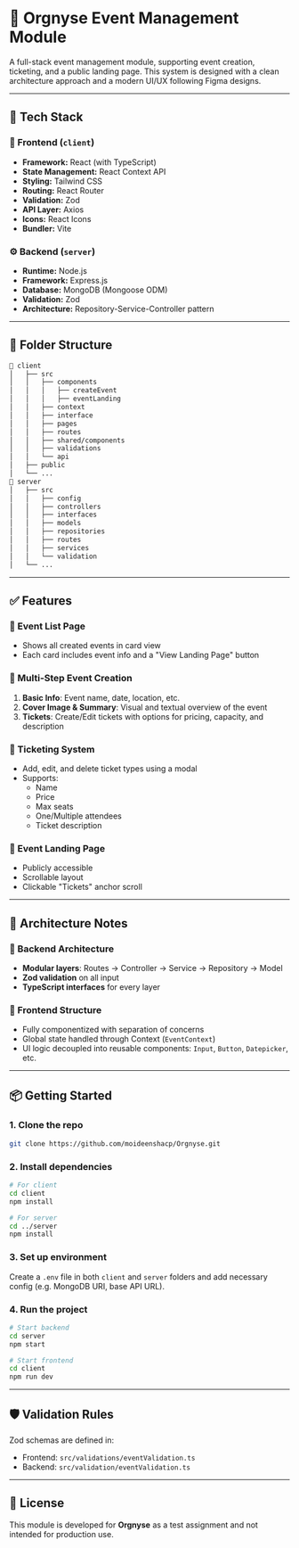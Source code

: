 # 🎉 Orgnyse Event Management Module

A full-stack event management module, supporting event creation, ticketing, and a public landing page. This system is designed with a clean architecture approach and a modern UI/UX following Figma designs.

---

## 🚀 Tech Stack

### 👥 Frontend (`client`)
- **Framework:** React (with TypeScript)
- **State Management:** React Context API
- **Styling:** Tailwind CSS
- **Routing:** React Router
- **Validation:** Zod
- **API Layer:** Axios
- **Icons:** React Icons
- **Bundler:** Vite

### ⚙️ Backend (`server`)
- **Runtime:** Node.js
- **Framework:** Express.js
- **Database:** MongoDB (Mongoose ODM)
- **Validation:** Zod
- **Architecture:** Repository-Service-Controller pattern

---

## 📁 Folder Structure

```bash
🔹 client
│   ├── src
│   │   ├── components
│   │   │   ├── createEvent
│   │   │   ├── eventLanding
│   │   ├── context
│   │   ├── interface
│   │   ├── pages
│   │   ├── routes
│   │   ├── shared/components
│   │   ├── validations
│   │   └── api
│   ├── public
│   └── ...
🔹 server
│   ├── src
│   │   ├── config
│   │   ├── controllers
│   │   ├── interfaces
│   │   ├── models
│   │   ├── repositories
│   │   ├── routes
│   │   ├── services
│   │   └── validation
│   └── ...
```

---

## ✅ Features

### 🔹 Event List Page
- Shows all created events in card view
- Each card includes event info and a "View Landing Page" button

### 🔹 Multi-Step Event Creation
1. **Basic Info**: Event name, date, location, etc.
2. **Cover Image & Summary**: Visual and textual overview of the event
3. **Tickets**: Create/Edit tickets with options for pricing, capacity, and description

### 🔹 Ticketing System
- Add, edit, and delete ticket types using a modal
- Supports:
  - Name
  - Price
  - Max seats
  - One/Multiple attendees
  - Ticket description

### 🔹 Event Landing Page
- Publicly accessible
- Scrollable layout
- Clickable "Tickets" anchor scroll

---

## 🧐 Architecture Notes

### 📂 Backend Architecture
- **Modular layers**: Routes → Controller → Service → Repository → Model
- **Zod validation** on all input
- **TypeScript interfaces** for every layer

### 🧩️ Frontend Structure
- Fully componentized with separation of concerns
- Global state handled through Context (`EventContext`)
- UI logic decoupled into reusable components: `Input`, `Button`, `Datepicker`, etc.

---

## 📦 Getting Started

### 1. Clone the repo

```bash
git clone https://github.com/moideenshacp/Orgnyse.git

```

### 2. Install dependencies

```bash
# For client
cd client
npm install

# For server
cd ../server
npm install
```

### 3. Set up environment

Create a `.env` file in both `client` and `server` folders and add necessary config (e.g. MongoDB URI, base API URL).

### 4. Run the project

```bash
# Start backend
cd server
npm start

# Start frontend
cd client
npm run dev
```

---

## 🛡️ Validation Rules

Zod schemas are defined in:

- Frontend: `src/validations/eventValidation.ts`
- Backend: `src/validation/eventValidation.ts`

---

## 📄 License

This module is developed for **Orgnyse** as a test assignment and not intended for production use.


